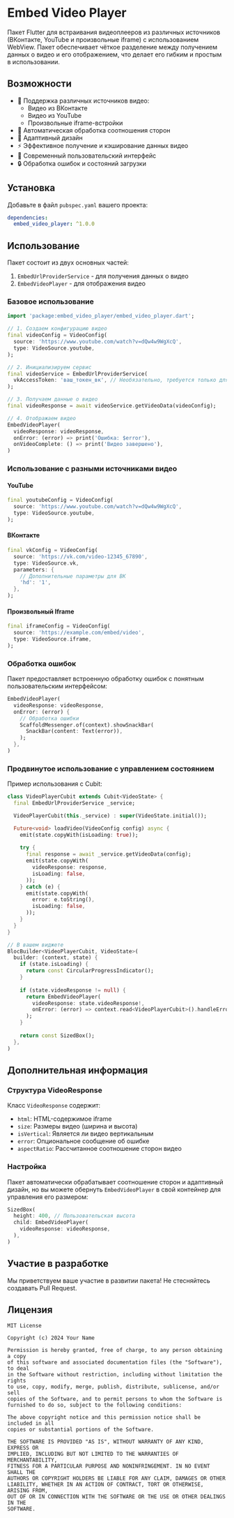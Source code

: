 <!--
This README describes the package. If you publish this package to pub.dev,
this README's contents appear on the landing page for your package.

For information about how to write a good package README, see the guide for
[writing package pages](https://dart.dev/tools/pub/writing-package-pages).

For general information about developing packages, see the Dart guide for
[creating packages](https://dart.dev/guides/libraries/create-packages)
and the Flutter guide for
[developing packages and plugins](https://flutter.dev/to/develop-packages).
-->

# Embed Video Player

Пакет Flutter для встраивания видеоплееров из различных источников (ВКонтакте, YouTube и произвольные iframe) с использованием WebView. Пакет обеспечивает чёткое разделение между получением данных о видео и его отображением, что делает его гибким и простым в использовании.

## Возможности

- 🎥 Поддержка различных источников видео:
  - Видео из ВКонтакте
  - Видео из YouTube
  - Произвольные iframe-встройки
- 🔄 Автоматическая обработка соотношения сторон
- 📱 Адаптивный дизайн
- ⚡ Эффективное получение и кэширование данных видео
- 🎨 Современный пользовательский интерфейс
- 🔒 Обработка ошибок и состояний загрузки

## Установка

Добавьте в файл `pubspec.yaml` вашего проекта:

```yaml
dependencies:
  embed_video_player: ^1.0.0
```

## Использование

Пакет состоит из двух основных частей:
1. `EmbedUrlProviderService` - для получения данных о видео
2. `EmbedVideoPlayer` - для отображения видео

### Базовое использование

```dart
import 'package:embed_video_player/embed_video_player.dart';

// 1. Создаем конфигурацию видео
final videoConfig = VideoConfig(
  source: 'https://www.youtube.com/watch?v=dQw4w9WgXcQ',
  type: VideoSource.youtube,
);

// 2. Инициализируем сервис
final videoService = EmbedUrlProviderService(
  vkAccessToken: 'ваш_токен_вк', // Необязательно, требуется только для видео ВК
);

// 3. Получаем данные о видео
final videoResponse = await videoService.getVideoData(videoConfig);

// 4. Отображаем видео
EmbedVideoPlayer(
  videoResponse: videoResponse,
  onError: (error) => print('Ошибка: $error'),
  onVideoComplete: () => print('Видео завершено'),
)
```

### Использование с разными источниками видео

#### YouTube

```dart
final youtubeConfig = VideoConfig(
  source: 'https://www.youtube.com/watch?v=dQw4w9WgXcQ',
  type: VideoSource.youtube,
);
```

#### ВКонтакте

```dart
final vkConfig = VideoConfig(
  source: 'https://vk.com/video-12345_67890',
  type: VideoSource.vk,
  parameters: {
    // Дополнительные параметры для ВК
    'hd': '1',
  },
);
```

#### Произвольный Iframe

```dart
final iframeConfig = VideoConfig(
  source: 'https://example.com/embed/video',
  type: VideoSource.iframe,
);
```

### Обработка ошибок

Пакет предоставляет встроенную обработку ошибок с понятным пользовательским интерфейсом:

```dart
EmbedVideoPlayer(
  videoResponse: videoResponse,
  onError: (error) {
    // Обработка ошибки
    ScaffoldMessenger.of(context).showSnackBar(
      SnackBar(content: Text(error)),
    );
  },
)
```

### Продвинутое использование с управлением состоянием

Пример использования с Cubit:

```dart
class VideoPlayerCubit extends Cubit<VideoState> {
  final EmbedUrlProviderService _service;

  VideoPlayerCubit(this._service) : super(VideoState.initial());

  Future<void> loadVideo(VideoConfig config) async {
    emit(state.copyWith(isLoading: true));
    
    try {
      final response = await _service.getVideoData(config);
      emit(state.copyWith(
        videoResponse: response,
        isLoading: false,
      ));
    } catch (e) {
      emit(state.copyWith(
        error: e.toString(),
        isLoading: false,
      ));
    }
  }
}

// В вашем виджете
BlocBuilder<VideoPlayerCubit, VideoState>(
  builder: (context, state) {
    if (state.isLoading) {
      return const CircularProgressIndicator();
    }
    
    if (state.videoResponse != null) {
      return EmbedVideoPlayer(
        videoResponse: state.videoResponse!,
        onError: (error) => context.read<VideoPlayerCubit>().handleError(error),
      );
    }
    
    return const SizedBox();
  },
)
```

## Дополнительная информация

### Структура VideoResponse

Класс `VideoResponse` содержит:
- `html`: HTML-содержимое iframe
- `size`: Размеры видео (ширина и высота)
- `isVertical`: Является ли видео вертикальным
- `error`: Опциональное сообщение об ошибке
- `aspectRatio`: Рассчитанное соотношение сторон видео

### Настройка

Пакет автоматически обрабатывает соотношение сторон и адаптивный дизайн, но вы можете обернуть `EmbedVideoPlayer` в свой контейнер для управления его размером:

```dart
SizedBox(
  height: 400, // Пользовательская высота
  child: EmbedVideoPlayer(
    videoResponse: videoResponse,
  ),
)
```

## Участие в разработке

Мы приветствуем ваше участие в развитии пакета! Не стесняйтесь создавать Pull Request.

## Лицензия

```
MIT License

Copyright (c) 2024 Your Name

Permission is hereby granted, free of charge, to any person obtaining a copy
of this software and associated documentation files (the "Software"), to deal
in the Software without restriction, including without limitation the rights
to use, copy, modify, merge, publish, distribute, sublicense, and/or sell
copies of the Software, and to permit persons to whom the Software is
furnished to do so, subject to the following conditions:

The above copyright notice and this permission notice shall be included in all
copies or substantial portions of the Software.

THE SOFTWARE IS PROVIDED "AS IS", WITHOUT WARRANTY OF ANY KIND, EXPRESS OR
IMPLIED, INCLUDING BUT NOT LIMITED TO THE WARRANTIES OF MERCHANTABILITY,
FITNESS FOR A PARTICULAR PURPOSE AND NONINFRINGEMENT. IN NO EVENT SHALL THE
AUTHORS OR COPYRIGHT HOLDERS BE LIABLE FOR ANY CLAIM, DAMAGES OR OTHER
LIABILITY, WHETHER IN AN ACTION OF CONTRACT, TORT OR OTHERWISE, ARISING FROM,
OUT OF OR IN CONNECTION WITH THE SOFTWARE OR THE USE OR OTHER DEALINGS IN THE
SOFTWARE.
```
